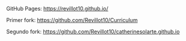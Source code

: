 GitHub Pages: https://revillot10.github.io/

Primer fork: https://github.com/Revillot10/Curriculum

Segundo fork: https://github.com/Revillot10/catherinesolarte.github.io
